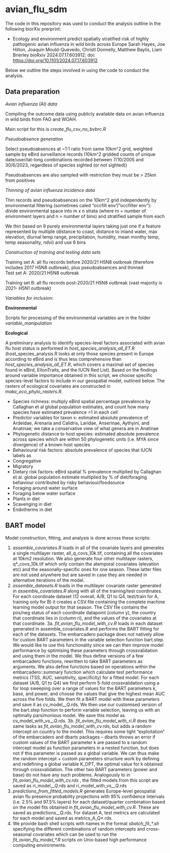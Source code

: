 # avian_flu_sdm

The code in this repository was used to conduct the analysis outline in the following biorXiv prerprint:
* Ecology and environment predict spatially stratified risk of highly pathogenic avian influenza in wild birds across Europe
Sarah Hayes, Joe Hilton, Joaquin Mould-Quevedo, Christl Donnelly, Matthew Baylis, Liam Brierley
bioRxiv 2024.07.17.603912; doi: https://doi.org/10.1101/2024.07.17.603912

Below we outline the steps involved in using the code to conduct the analysis.

## Data preparation

*Avian influenza (AI) data* 

Compiling the outcome data using publicly available data on avian influenza in wild birds from FAO and WOAH.

Main script for this is *create_flu_csv_no_bvbrc.R*


*Pseudoabsence generation*  

Select pseudoabsences at ~1:1 ratio from same 10km^2 grid, weighted sample by eBird surveillance records (10km^2 gridded counts of unique date/user/lat-long combinations recorded between 7/10/2005 and 30/6/2023, regardless of species sighted (or not sighted)) 

Pseudoabsences are also sampled with restriction they must be > 25km from positives 

 

*Thinning of avian influenza incidence data* 

Thin records and pseudoabsences on the 10km^2 grid independently by environmental filtering (sometimes caled “occfilt env”/”occfilter env”): divide environmental space into m x n strata (where m = number of environment layers and n = number of bins) and stratified sample from each 

We thin based on 9 purely environmental layers taking just one if a feature represented by multiple (distance to coast, distance to inland water, max elevation, diurnal temp range, precipitation, humidity, mean monthy temp, temp seasonality, ndvi) and use 6 bins 

 

*Construction of training and testing data sets* 

Training set A: all flu records before 2020/21 H5N8 outbreak (therefore includes 2017 H5N8 outbreak), plus pseudoabsences and thinned  
Test set A: 2020/21 H5N8 outbreak 
 
Training set B: all flu records post-2020/21 H5N8 outbreak (vast majority is 2021- H5N1 outbreak) 

 

*Variables for inclusion:* 

**Environmental**

Scripts for processing of the environmental variables are in the folder *variable_manipulation*

**Ecological** 

A preliminary analysis to identify species-level factors associated with avian flu host status is performed in *host_species_analysis_all_ET.R* (host_species_analysis.R looks at only those species present in Europe according to eBird and is thus less comprehensive than *host_species_analysis_all_ET.R*, which covers a maximal set of species found in eBird, EltonTraits, and the IUCN Red List). Based on the findings around variable importance obtained in this script, we choose specific species-level factors to include in our geospatial model, outlined below. The rasters of ecological covariates are constructed in *make_eco_phylo_rasters.R.* 

- Species richness: multiply eBird spatial percentage prevalence by Callaghan et al global population estimates, and count how many species have estimated prevalence >1 in each cell 
- Predictor variables for taxon x: estimated absolute prevalence of Ardeidae, Arenaria and Calidris, Laridae, Anserinae, Aythyini, and Anatinae; we take a conservative view of what genera are in Anatinae 
- Phylogenetic distance to host species: estimated absolute prevalence across species which are within 50 phylogenetic units (i.e. MYA since divergence) of a known host species 
- Behavioural risk factors: absolute prevalence of species that IUCN labels as 
- Congregative 
- Migratory 
- Dietary risk factors: eBird spatial % prevalence multiplied by Callaghan et al. global population estimate multiplied by % of diet/foraging behaviour contributed by risky behaviour/foodsource 
- Foraging around water surface 
- Foraging below water surface 
- Plants in diet 
- Scavenging in diet 
- Endotherms in diet 


## BART model 

Model construction, fitting, and analysis is done across these scripts: 

1. *assemble_covariates.R* loads in all of the covariate layers and generates a single multilayer raster, all_q_covs_10k.tif, containing all the covariates at 10km2 resolution. We also generate four other multilayer rasters, q*_covs_10k.tif which only contain the atemporal covariates (elevation etc) and the seasonally-specific ones for one season. These latter files are not used anywhere but are saved in case they are needed in alternative iterations of the model. 
2. *assemble_datasets.R* loads in the multilayer covariate raster generated in *assemble_covariates.R* along with all of the training/test coordinates. For each coordinate dataset (12 overall, A/B, Q1 to Q4, test/train for A, training only for B) it creates a CSV file containing the complete machine learning model output for that season. The CSV file contains the pos/neg status of each coordinate datapoint (column y), the country that coordinate lies in (column ri), and the values of the covariates at that coordinate. 
3a. *fit_avian_flu_model_with_cv.R* loads in each dataset generated in assemble_covariates.R and performs the BART fitting for each of the datasets. The embarcadero package does not natively allow for custom BART parameters in the variable selection function bart.step. We would like to use this functionality since we can then improve model performance by optimising these parameters through crossvalidation and using them in the model. We thus define versions of a few embarcadero functions, rewritten to take BART parameters as arguments. We also define functions based on operations within the embarcadero::summary function which calculate test performance metrics (TSS, AUC, sensitivity, specificity) for a fitted model. For each dataset (A/B, Q1 to Q4) we first perform 5-fold crossvalidation using a for loop sweeping over a range of values for the BART parameters k, base, and power, and choose the values that give the highest mean AUC across the five folds. We then fit a BART model with these parameters and save it as cv_model_*_Q*.rds. We then use our customised version of the bart.step function to perform variable selection, leaving us with an optimally parsimonious model. We save this model as cv_model_with_vs_*_Q*.rds.
3b. *fit_avian_flu_model_with_ri.R* does the same tasks as *fit_avian_flu_model_with_cv.rds*, but adds a random intercept on country to the model. This requires some light “exploitation” of the embarcadero and dbarts packages – dbarts throws an error if custom values of the BART parameter k are passed to a random intercept model as function parameters in a nested function, but does not if this parameter is passed as a global variable. We can thus make the random intercept + custom parameters structure work by defining and redefining a global variable K_OPT, the optimal value for k obtained through crossvalidation. The other two BART parameters (power and base) do not have any such problems. Analogously to in *fit_avian_flu_model_with_cv.rds* , the fitted models from this script are saved as ri_model_*_Q*.rds and ri_model_with_vs_*_Q*.rds 
4. *predictions_from_fitted_models.R* generates Europe-level geospatial avian flu presence probability projections with 95% confidence intervals (i.e. 2.5% and 97.5% layers) for each dataset/quarter combination based on the model fits obtained in *fit_avian_flu_model_with_cv.R*.  These are saved as predictions_*_Q*.rds. For dataset A, test metrics are calculated for each model and saved as metrics_A_Q*.rds.
5. We provide bash shell scripts with names in the format *sbatch_fit_\*.sh* specifying the different combinations of random intercepts and cross-seasonal covariates which can be used to run the *fit_avian_flu_model_\*.R* scripts on Unix-based high performance computing environments.
